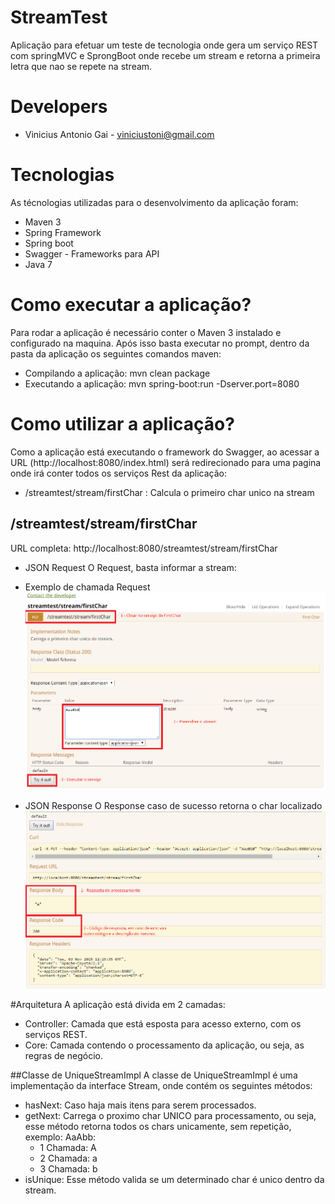 # StreamTest
Aplicação para efetuar um teste de tecnologia onde gera um serviço REST com springMVC e SprongBoot onde recebe um stream e retorna a primeira letra que nao se repete na stream.

# Developers
- Vinicius Antonio Gai - viniciustoni@gmail.com

# Tecnologias
As técnologias utilizadas para o desenvolvimento da aplicação foram:
- Maven 3
- Spring Framework
- Spring boot
- Swagger - Frameworks para API
- Java 7

# Como executar a aplicação?
Para rodar a aplicação é necessário conter o Maven 3 instalado e configurado na maquina.
Após isso basta executar no prompt, dentro da pasta da aplicação os seguintes comandos maven:
- Compilando a aplicação: mvn clean package
- Executando a aplicação: mvn spring-boot:run -Dserver.port=8080

# Como utilizar a aplicação?
Como a aplicação está executando o framework do Swagger, ao acessar a URL (http://localhost:8080/index.html) será redirecionado para uma pagina onde irá conter todos os serviços Rest da aplicação:
- /streamtest/stream/firstChar : Calcula o primeiro char unico na stream

## /streamtest/stream/firstChar
URL completa: http://localhost:8080/streamtest/stream/firstChar

- JSON Request
O Request, basta informar a stream:

* Exemplo de chamada Request
![executaStream](https://github.com/viniciustoni/StreamTest/blob/master/img_doc/Chamada_servico.png)

- JSON Response
O Response caso de sucesso retorna o char localizado
![retornoStream](https://github.com/viniciustoni/StreamTest/blob/master/img_doc/Resultado_servico.png)

#Arquitetura
A aplicação está divida em 2 camadas:
- Controller: Camada que está esposta para acesso externo, com os serviços REST.
- Core: Camada contendo o processamento da aplicação, ou seja, as regras de negócio.

##Classe de UniqueStreamImpl
A classe de UniqueStreamImpl é uma implementação da interface Stream, onde contém os seguintes métodos:
- hasNext: Caso haja mais itens para serem processados.
- getNext: Carrega o proximo char UNICO para processamento, ou seja, esse método retorna todos os chars unicamente, sem repetição, exemplo: AaAbb:
  - 1 Chamada: A
  - 2 Chamada: a
  - 3 Chamada: b
- isUnique: Esse método valida se um determinado char é unico dentro da stream.
